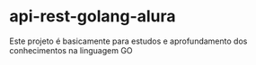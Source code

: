 # api-rest-golang-alura
Este projeto é basicamente para estudos e aprofundamento dos conhecimentos na linguagem GO
